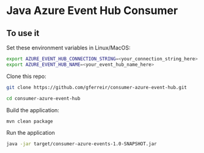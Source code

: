# Java Azure Event Hub Consumer

To use it
---

Set these environment variables in Linux/MacOS:

```Bash
export AZURE_EVENT_HUB_CONNECTION_STRING=<your_connection_string_here>
export AZURE_EVENT_HUB_NAME=<your_event_hub_name_here>
```

Clone this repo:

```Bash
git clone https://github.com/gferreir/consumer-azure-event-hub.git

cd consumer-azure-event-hub
```

Build the application:

```Bash
mvn clean package 
```

Run the application

```Bash
java -jar target/consumer-azure-events-1.0-SNAPSHOT.jar
```